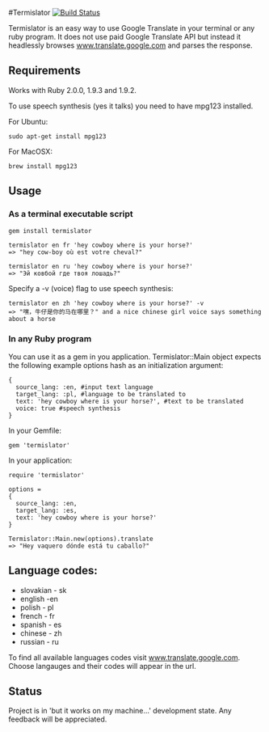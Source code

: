 #Termislator [![Build Status](https://travis-ci.org/pawurb/termislator.png)](https://travis-ci.org/pawurb/termislator)



Termislator is an easy way to use Google Translate in your terminal or any ruby program. It does not use paid Google Translate API but instead it headlessly browses www.translate.google.com and parses the response.

## Requirements

Works with Ruby 2.0.0, 1.9.3 and 1.9.2.

To use speech synthesis (yes it talks) you need to have mpg123 installed.

For Ubuntu:
    
    sudo apt-get install mpg123

For MacOSX:
    
    brew install mpg123
    
## Usage

### As a terminal executable script

    gem install termislator

    termislator en fr 'hey cowboy where is your horse?'
    => "hey cow-boy où est votre cheval?"

    termislator en ru 'hey cowboy where is your horse?'
    => "Эй ковбой где твоя лошадь?"
    
Specify a -v (voice) flag to use speech synthesis:

    termislator en zh 'hey cowboy where is your horse?' -v
    => "嘿，牛仔是你的马在哪里？" and a nice chinese girl voice says something about a horse
    
### In any Ruby program

You can use it as a gem in you application. Termislator::Main object expects the following example options hash as an initialization argument:

    {
      source_lang: :en, #input text language
      target_lang: :pl, #language to be translated to
      text: 'hey cowboy where is your horse?', #text to be translated
      voice: true #speech synthesis
    }

In your Gemfile:

    gem 'termislator'

In your application:

    require 'termislator'

    options =
    {
      source_lang: :en,
      target_lang: :es,
      text: 'hey cowboy where is your horse?'
    }

    Termislator::Main.new(options).translate
    => "Hey vaquero dónde está tu caballo?"

## Language codes:
* slovakian - sk
* english -en
* polish - pl
* french - fr
* spanish - es
* chinese - zh
* russian - ru

To find all available languages codes visit www.translate.google.com. Choose langauges and their codes will appear in the url.

## Status

Project is in 'but it works on my machine...' development state. Any feedback will be appreciated.










